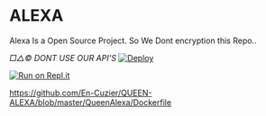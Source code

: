 # ALEXA
Alexa Is a Open Source Project.
So We Dont encryption this Repo..

*□△©️ DONT USE OUR API'S*
[![Deploy](https://www.herokucdn.com/deploy/button.svg)](https://heroku.com/deploy?template=https://github.com/En-Cuzier/QUEEN-ALEXA)

[![Run on Repl.it](https://repl.it/badge/github/quiec/whatsAlfa)](https://replit.com/@Farhandqz/JulieMwol)
 

https://github.com/En-Cuzier/QUEEN-ALEXA/blob/master/QueenAlexa/Dockerfile
